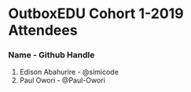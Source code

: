 # OutboxEDU Cohort 1-2019 Attendees
### Name - Github Handle

1. Edison Abahurire - @simicode
2. Paul Owori - @Paul-Owori